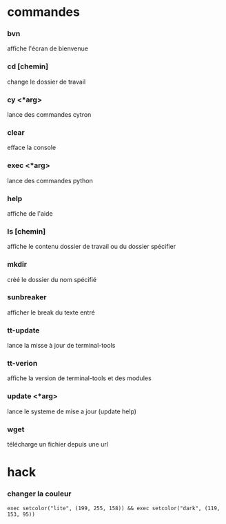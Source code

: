 # commandes
### bvn
affiche l'écran de bienvenue

### cd [chemin]
change le dossier de travail

### cy <*arg>
lance des commandes cytron

### clear
efface la console

### exec <*arg>
lance des commandes python

### help
affiche de l'aide

### ls [chemin]
affiche le contenu dossier de travail ou du dossier spécifier

### mkdir <nom>
créé le dossier du nom spécifié

### sunbreaker <str>
afficher le break du texte entré

### tt-update
lance la misse à jour de terminal-tools

### tt-verion
affiche la version de terminal-tools et des modules

### update <*arg>
lance le systeme de mise a jour (update help)

### wget <chemin> <url>
télécharge un fichier depuis une url

# hack
### changer la couleur
```
exec setcolor("lite", (199, 255, 158)) && exec setcolor("dark", (119,  153, 95))
```
